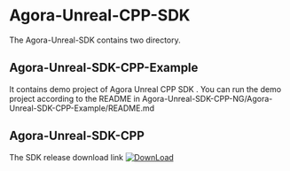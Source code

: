 
# Agora-Unreal-CPP-SDK

The Agora-Unreal-SDK contains two directory.


## Agora-Unreal-SDK-CPP-Example

It contains demo project of Agora Unreal CPP SDK . You can run the demo project according to the README in Agora-Unreal-SDK-CPP-NG/Agora-Unreal-SDK-CPP-Example/README.md

## Agora-Unreal-SDK-CPP

The SDK release download link
[![DownLoad](https://img.shields.io/badge/Download-4.0.0-000?style=for-the-badge&logoColor=white)](https://www.baidu.com/)

